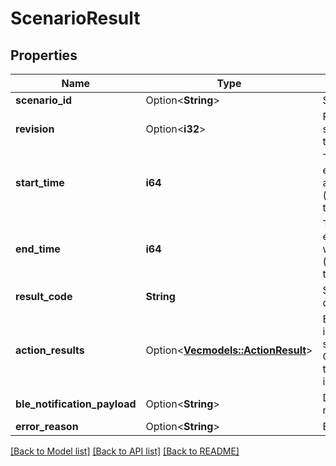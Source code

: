 # ScenarioResult

## Properties

Name | Type | Description | Notes
------------ | ------------- | ------------- | -------------
**scenario_id** | Option<**String**> | Scenario ID executed | [optional]
**revision** | Option<**i32**> | Revision number of the scenario set containing the executed scenario | [optional]
**start_time** | **i64** | Timestamp for when execution of scenario action started (milliseconds, LINE app time) | 
**end_time** | **i64** | Timestamp for when execution of scenario was completed (milliseconds, LINE app time) | 
**result_code** | **String** | Scenario execution completion status | 
**action_results** | Option<[**Vec<models::ActionResult>**](ActionResult.md)> | Execution result of individual operations specified in action. Only included when things.result.resultCode is success. | [optional]
**ble_notification_payload** | Option<**String**> | Data contained in notification. | [optional]
**error_reason** | Option<**String**> | Error reason. | [optional]

[[Back to Model list]](../README.md#documentation-for-models) [[Back to API list]](../README.md#documentation-for-api-endpoints) [[Back to README]](../README.md)


